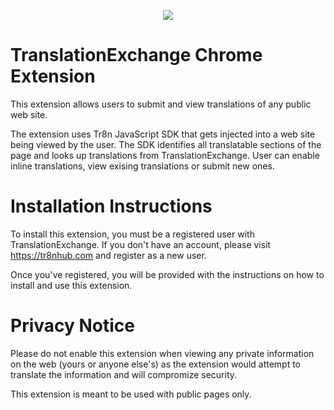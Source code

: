 <p align="center">
  <img src="https://raw.github.com/tr8n/tr8n/master/doc/screenshots/tr8nlogo.png">
</p>

TranslationExchange Chrome Extension
==================

This extension allows users to submit and view translations of any public web site. 

The extension uses Tr8n JavaScript SDK that gets injected into a web site being viewed by the user. The SDK identifies all translatable sections of the page and looks up translations from TranslationExchange. User can enable inline translations, view exising translations or submit new ones. 


Installation Instructions
==================

To install this extension, you must be a registered user with TranslationExchange. If you don't have an account, please visit https://tr8nhub.com and register as a new user. 

Once you've registered, you will be provided with the instructions on how to install and use this extension.


Privacy Notice
==================

Please do not enable this extension when viewing any private information on the web (yours or anyone else's) as the extension would attempt to translate the information and will compromize security.

This extension is meant to be used with public pages only.



